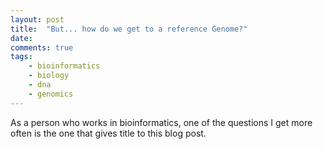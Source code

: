 ```yaml
---
layout: post
title:  "But... how do we get to a reference Genome?"
date:
comments: true
tags:
    - bioinformatics
    - biology
    - dna
    - genomics
---
```

As a person who works in bioinformatics, one of the questions I get more often is the one that gives
title to this blog post.
